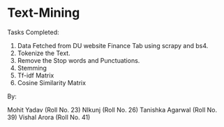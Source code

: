 # Text-Mining

Tasks Completed:

1. Data Fetched from DU website Finance Tab using scrapy and bs4.
2. Tokenize the Text.
3. Remove the Stop words and Punctuations.
4. Stemming
5. Tf-idf Matrix
6. Cosine Similarity Matrix



By:

Mohit Yadav (Roll No. 23)
NIkunj (Roll No. 26)
Tanishka Agarwal (Roll No. 39)
Vishal Arora (Roll No. 41)
